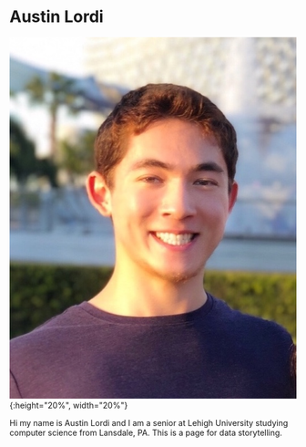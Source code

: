 # Austin Lordi

![profile](https://github.com/alordi/alordi.github.io/blob/main/22305D82-2343-47E4-BEA2-C3D389B8D9F6.jpeg?raw=true){:height="20%", width="20%"}

Hi my name is Austin Lordi and I am a senior at Lehigh University studying computer science from Lansdale, PA. This is a page for data storytelling.
